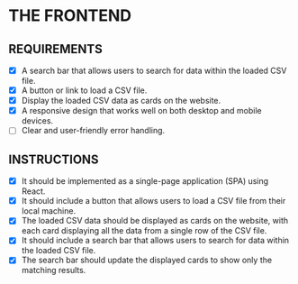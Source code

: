 # THE FRONTEND

## REQUIREMENTS

- [x] A search bar that allows users to search for data within the loaded CSV file.
- [x] A button or link to load a CSV file.
- [x] Display the loaded CSV data as cards on the website.
- [x] A responsive design that works well on both desktop and mobile devices.
- [ ] Clear and user-friendly error handling.

## INSTRUCTIONS

- [x] It should be implemented as a single-page application (SPA) using React.
- [x] It should include a button that allows users to load a CSV file from their local machine.
- [x] The loaded CSV data should be displayed as cards on the website, with each card displaying all the data from a single row of the CSV file.
- [x] It should include a search bar that allows users to search for data within the loaded CSV file.
- [x] The search bar should update the displayed cards to show only the matching results.
